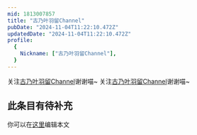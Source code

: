 ```yaml
---
mid: 1813007857
title: "古乃叶羽留Channel"
pubDate: "2024-11-04T11:22:10.472Z"
updatedDate: "2024-11-04T11:22:10.472Z"
profile:
  {
    Nickname: ["古乃叶羽留Channel"],
  }
---
```


关注[古乃叶羽留Channel](https://space.bilibili.com/1813007857)谢谢喵~ 关注[古乃叶羽留Channel](https://space.bilibili.com/1813007857)谢谢喵~

## 此条目有待补充
你可以在[这里](https://github.com/Yuhanawa/VTuber.ICU/edit/master/src/content/v/古乃叶羽留Channel/index.md)编辑本文
